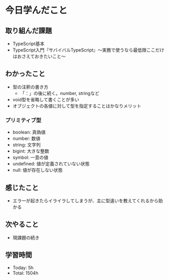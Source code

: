 # 今日学んだこと
## 取り組んだ課題
- TypeScript基本
- TypeScript入門『サバイバルTypeScript』〜実務で使うなら最低限ここだけはおさえておきたいこと〜
## わかったこと
- 型の注釈の書き方
    - 「：」の後に続く。number, stringなど
- void型を省略して書くことが多い
- オブジェクトの各値に対して型を指定することはかなりメリット
### プリミティブ型
- boolean: 真偽値
- number: 数値
- string: 文字列
- bigint: 大きな整数
- symbol: 一意の値
- undefined: 値が定義されていない状態
- null: 値が存在しない状態
## 感じたこと
- エラーが起きたらイライラしてしまうが、主に型違いを教えてくれるから助かる
## 次やること
- 現課題の続き
## 学習時間
- Today: 5h
- Total: 1504h